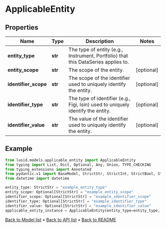 # ApplicableEntity

## Properties
Name | Type | Description | Notes
------------ | ------------- | ------------- | -------------
**entity_type** | **str** | The type of entity (e.g., Instrument, Portfolio) that this DataSeries applies to. | 
**entity_scope** | **str** | The scope of the entity. | [optional] 
**identifier_scope** | **str** | The scope of the identifier used to uniquely identify the entity. | [optional] 
**identifier_type** | **str** | The type of identifier (e.g., Figi, Isin) used to uniquely identify the entity. | [optional] 
**identifier_value** | **str** | The value of the identifier used to uniquely identify the entity. | [optional] 
## Example

```python
from lusid.models.applicable_entity import ApplicableEntity
from typing import List, Dict, Optional, Any, Union, TYPE_CHECKING
from typing_extensions import Annotated
from pydantic.v1 import BaseModel, StrictStr, StrictInt, StrictBool, StrictFloat, StrictBytes, Field, validator, ValidationError, conlist, constr
from datetime import datetime

entity_type: StrictStr = "example_entity_type"
entity_scope: Optional[StrictStr] = "example_entity_scope"
identifier_scope: Optional[StrictStr] = "example_identifier_scope"
identifier_type: Optional[StrictStr] = "example_identifier_type"
identifier_value: Optional[StrictStr] = "example_identifier_value"
applicable_entity_instance = ApplicableEntity(entity_type=entity_type, entity_scope=entity_scope, identifier_scope=identifier_scope, identifier_type=identifier_type, identifier_value=identifier_value)

```

[Back to Model list](../README.md#documentation-for-models) &#8226; [Back to API list](../README.md#documentation-for-api-endpoints) &#8226; [Back to README](../README.md)

